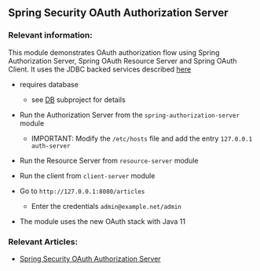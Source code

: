 ## Spring Security OAuth Authorization Server

### Relevant information:

This module demonstrates OAuth authorization flow using Spring Authorization Server, Spring OAuth Resource Server and
Spring OAuth Client. It uses the JDBC backed services described [here](https://github.com/spring-projects/spring-authorization-server/blob/main/samples/default-authorizationserver/src/main/java/sample/config/AuthorizationServerConfig.java)

- requires database
  - see [DB](db/README.md) subproject for details 

- Run the Authorization Server from the `spring-authorization-server` module
    - IMPORTANT: Modify the `/etc/hosts` file and add the entry `127.0.0.1 auth-server`
- Run the Resource Server from `resource-server` module
- Run the client from `client-server` module
- Go to `http://127.0.0.1:8080/articles`
    - Enter the credentials `admin@example.net/admin`
- The module uses the new OAuth stack with Java 11

### Relevant Articles:

- [Spring Security OAuth Authorization Server](https://www.baeldung.com/spring-security-oauth-auth-server)
